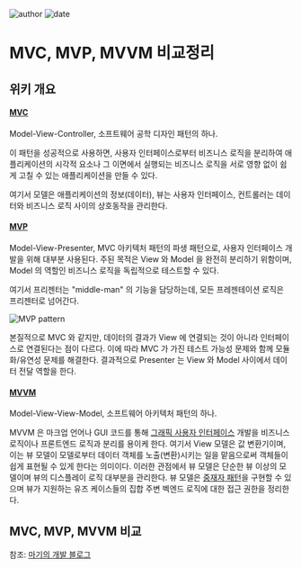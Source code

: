 
![author](https://img.shields.io/badge/author-daesungRa-lightgray.svg?style=flat-square)
![date](https://img.shields.io/badge/date-190908-lightgray.svg?style=flat-square)

# MVC, MVP, MVVM 비교정리

## 위키 개요

#### [MVC](https://ko.wikipedia.org/wiki/%EB%AA%A8%EB%8D%B8-%EB%B7%B0-%EC%BB%A8%ED%8A%B8%EB%A1%A4%EB%9F%AC)

Model-View-Controller, 소프트웨어 공학 디자인 패턴의 하나.

이 패턴을 성공적으로 사용하면, 사용자 인터페이스로부터 비즈니스 로직을 분리하여 애플리케이션의 시각적 요소나
그 이면에서 실행되는 비즈니스 로직을 서로 영향 없이 쉽게 고칠 수 있는 애플리케이션을 만들 수 있다.

여기서 모델은 애플리케이션의 정보(데이터), 뷰는 사용자 인터페이스, 컨트롤러는 데이터와 비즈니스 로직 사이의 상호동작을 관리한다.

#### [MVP](https://ko.wikipedia.org/wiki/%EB%AA%A8%EB%8D%B8-%EB%B7%B0-%ED%94%84%EB%A6%AC%EC%A0%A0%ED%84%B0)

Model-View-Presenter, MVC 아키텍처 패턴의 파생 패턴으로, 사용자 인터페이스 개발을 위해 대부분 사용된다.
주된 목적은 View 와 Model 을 완전히 분리하기 위함이며, Model 의 역할인 비즈니스 로직을 독립적으로 테스트할 수 있다.

여기서 프리젠터는 "middle-man" 의 기능을 담당하는데, 모든 프레젠테이션 로직은 프리젠터로 넘어간다.

![MVP pattern](https://t1.daumcdn.net/cfile/tistory/99CE114B5A7E74F02B)

본질적으로 MVC 와 같지만, 데이터의 결과가 View 에 연결되는 것이 아니라 인터페이스로 연결된다는 점이 다르다.
이에 따라 MVC 가 가진 테스트 가능성 문제와 함께 모듈화/유연성 문제를 해결한다.
결과적으로 Presenter 는 View 와 Model 사이에서 데이터 전달 역할을 한다.

#### [MVVM](https://ko.wikipedia.org/wiki/모델-뷰-뷰모델)

Model-View-View-Model, 소프트웨어 아키텍처 패턴의 하나.

MVVM 은 마크업 언어나 GUI 코드를 통해 [그래픽 사용자 인터페이스](https://ko.wikipedia.org/wiki/%EA%B7%B8%EB%9E%98%ED%94%BD_%EC%82%AC%EC%9A%A9%EC%9E%90_%EC%9D%B8%ED%84%B0%ED%8E%98%EC%9D%B4%EC%8A%A4)
개발을 비즈니스 로직이나 프론트엔드 로직과 분리를 용이케 한다.
여기서 View 모델은 값 변환기이며, 이는 뷰 모델이 모델로부터 데이터 객체를 노출(변환)시키는 일을 맡음으로써 객체들이 쉽게 표현될 수 있게 한다는 의미이다.
이러한 관점에서 뷰 모델은 단순한 뷰 이상의 모델이며 뷰의 디스플레이 로직 대부분을 관리한다.
뷰 모델은 [중재자 패턴](https://ko.wikipedia.org/wiki/%EC%A4%91%EC%9E%AC%EC%9E%90_%ED%8C%A8%ED%84%B4)을 구현할 수 있으며 뷰가 지원하는 유즈 케이스들의 집합 주변 벡엔드 로직에 대한 접근 권한을 정리한다.

## MVC, MVP, MVVM 비교

참조: [마기의 개발 블로그](https://magi82.github.io/android-mvc-mvp-mvvm/)


